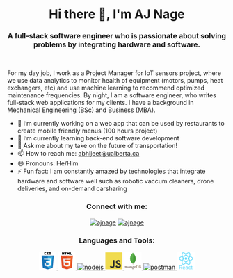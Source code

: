<!-- Here are some ideas to get you started:

- 🔭 I’m currently working on ...
- 🌱 I’m currently learning ...
- 👯 I’m looking to collaborate on ...
- 🤔 I’m looking for help with ...
- 💬 Ask me about ...
- 📫 How to reach me: ...
- 😄 Pronouns: ...
- ⚡ Fun fact: ...
-->
<h1 align="center">Hi there 👋, I'm AJ Nage </h1>
<h3 align="center">A full-stack software engineer who is passionate about solving problems by integrating hardware and software. </h3>
<br>
<p align="left">For my day job, I work as a Project Manager for IoT sensors project, where we use data analytics to monitor health of equipment (motors, pumps, heat exchangers, etc) and use machine learning to recommend optimized maintenance frequencies. By night, I am a software engineer, who writes full-stack web applications for my clients. I have a background in Mechanical Engineering (BSc) and Business (MBA). </p>

- 🔭 I’m currently working on a web app that can be used by restaurants to create mobile friendly menus (100 hours project)
- 🌱 I’m currently learning back-end software development
- 💬 Ask me about my take on the future of transportation!
- 📫 How to reach me: abhijeet@ualberta.ca 
- 😄 Pronouns: He/Him
- ⚡ Fun fact: I am constantly amazed by technologies that integrate hardware and software well such as robotic vaccum cleaners, drone deliveries, and on-demand carsharing

<h3 align="center">Connect with me:</h3>
<p align="center">
<a href="https://twitter.com/AjNage92" target="blank"><img align="center" src="https://raw.githubusercontent.com/rahuldkjain/github-profile-readme-generator/master/src/images/icons/Social/twitter.svg" alt="ajnage" height="30" width="40" /></a>
<a href="https://www.linkedin.com/in/aj-nage/" target="blank"><img align="center" src="https://raw.githubusercontent.com/rahuldkjain/github-profile-readme-generator/master/src/images/icons/Social/linked-in-alt.svg" alt="ajnage" height="30" width="40" /></a>
  
<h3 align="center">Languages and Tools:</h3>
<p align="center"> <a href="https://www.w3schools.com/css/" target="_blank" rel="noreferrer"> <img src="https://raw.githubusercontent.com/devicons/devicon/master/icons/css3/css3-original-wordmark.svg" alt="css3" width="40" height="40"/> </a> <a href="https://www.w3.org/html/" target="_blank" rel="noreferrer"> <img src="https://raw.githubusercontent.com/devicons/devicon/master/icons/html5/html5-original-wordmark.svg" alt="html5" width="40" height="40"/> </a> <a href="https://nodejs.org/en/" target="_blank" rel="noreferrer"> <img src="https://upload.wikimedia.org/wikipedia/commons/d/d9/Node.js_logo.svg" alt="nodejs" width="40" height="40"/> </a> <a href="https://developer.mozilla.org/en-US/docs/Web/JavaScript" target="_blank" rel="noreferrer"> <img src="https://raw.githubusercontent.com/devicons/devicon/master/icons/javascript/javascript-original.svg" alt="javascript" width="40" height="40"/> </a> <a href="https://www.mongodb.com/" target="_blank" rel="noreferrer"> <img src="https://raw.githubusercontent.com/devicons/devicon/master/icons/mongodb/mongodb-original-wordmark.svg" alt="mongodb" width="40" height="40"/> </a> <a href="https://postman.com" target="_blank" rel="noreferrer"> <img src="https://www.vectorlogo.zone/logos/getpostman/getpostman-icon.svg" alt="postman" width="40" height="40"/> </a> <a href="https://reactjs.org/" target="_blank" rel="noreferrer"> <img src="https://raw.githubusercontent.com/devicons/devicon/master/icons/react/react-original-wordmark.svg" alt="react" width="40" height="40"/> </a> </p>
